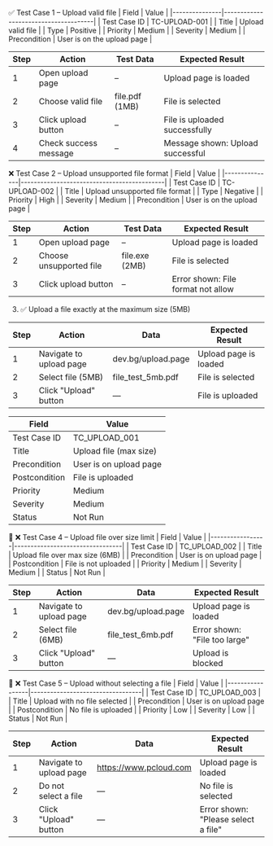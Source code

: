 ✅ Test Case 1 – Upload valid file
| Field         | Value                                |
|---------------|--------------------------------------|
| Test Case ID  | TC-UPLOAD-001                        |
| Title         | Upload valid file                    |
| Type          | Positive                             |
| Priority      | Medium                               |
| Severity      | Medium                               |
| Precondition  | User is on the upload page           |

| Step | Action                | Test Data       | Expected Result                   |
|------|------------------------|------------------|------------------------------------|
| 1    | Open upload page       | –                | Upload page is loaded             |
| 2    | Choose valid file      | file.pdf (1MB)   | File is selected                  |
| 3    | Click upload button    | –                | File is uploaded successfully     |
| 4    | Check success message  | –                | Message shown: Upload successful  |



❌ Test Case 2 – Upload unsupported file format
| Field         | Value                                      |
|---------------|--------------------------------------------|
| Test Case ID  | TC-UPLOAD-002                              |
| Title         | Upload unsupported file format             |
| Type          | Negative                                   |
| Priority      | High                                       |
| Severity      | Medium                                     |
| Precondition  | User is on the upload page                 |

| Step | Action                  | Test Data        | Expected Result                        |
|------|--------------------------|------------------|-----------------------------------------|
| 1    | Open upload page         | –                | Upload page is loaded                  |
| 2    | Choose unsupported file  | file.exe (2MB)   | File is selected                       |
| 3    | Click upload button      | –                | Error shown: File format not allow


 3. ✅  Upload a file exactly at the maximum size (5MB)

| Step | Action                     | Data                | Expected Result            |
|------|----------------------------|---------------------|----------------------------|
| 1    | Navigate to upload page    | dev.bg/upload.page  | Upload page is loaded      |
| 2    | Select file (5MB)          | file_test_5mb.pdf   | File is selected           |
| 3    | Click "Upload" button      | —                   | File is uploaded           |


| Field           | Value                      |
|-----------------|----------------------------|
| Test Case ID    | TC_UPLOAD_001              |
| Title           | Upload file (max size)     |
| Precondition    | User is on upload page     |
| Postcondition   | File is uploaded           |
| Priority        | Medium                     |
| Severity        | Medium                     |
| Status          | Not Run                    |




 📄 ❌ Test Case 4  – Upload file over size limit
| Field           | Value                           |
|-----------------|---------------------------------|
| Test Case ID    | TC_UPLOAD_002                   |
| Title           | Upload file over max size (6MB) |
| Precondition    | User is on upload page          |
| Postcondition   | File is not uploaded            |
| Priority        | Medium                          |
| Severity        | Medium                          |
| Status          | Not Run                         |


| Step | Action                  | Data               | Expected Result                |
|------|--------------------------|--------------------|--------------------------------|
| 1    | Navigate to upload page | dev.bg/upload.page | Upload page is loaded          |
| 2    | Select file (6MB)       | file_test_6mb.pdf  | Error shown: "File too large"  |
| 3    | Click "Upload" button   | —                  | Upload is blocked              |



📄 ❌ Test Case 5 – Upload without selecting a file
| Field           | Value                            |
|-----------------|----------------------------------|
| Test Case ID    | TC_UPLOAD_003                    |
| Title           | Upload with no file selected     |
| Precondition    | User is on upload page           |
| Postcondition   | No file is uploaded              |
| Priority        | Low                              |
| Severity        | Low                              |
| Status          | Not Run                          |

| Step | Action                  | Data               | Expected Result                        |
|------|--------------------------|--------------------|----------------------------------------|
| 1    | Navigate to upload page | https://www.pcloud.com | Upload page is loaded                  |
| 2    | Do not select a file    | —                  | No file is selected                    |
| 3    | Click "Upload" button   | —                  | Error shown: "Please select a file"    |
